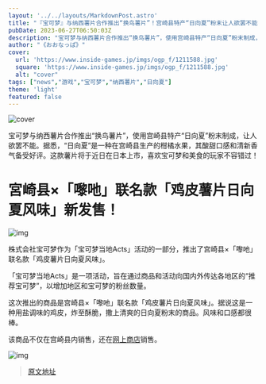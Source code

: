 ```yaml
---
layout: '../../layouts/MarkdownPost.astro'
title: "『宝可梦』与纳西薯片合作推出“换鸟薯片”！宫崎县特产“日向夏”粉末让人欲罢不能"
pubDate: 2023-06-27T06:50:03Z
description: "宝可梦与纳西薯片合作推出“换鸟薯片”，使用宫崎县特产“日向夏”粉末制成，让人欲罢不能。"
author: "《おおなっぱ》"
cover:
  url: 'https://www.inside-games.jp/imgs/ogp_f/1211588.jpg'
  square: 'https://www.inside-games.jp/imgs/ogp_f/1211588.jpg'
  alt: "cover"
tags: ["news","游戏","宝可梦","纳西薯片","日向夏"]
theme: 'light'
featured: false
---
```


![cover](https://www.inside-games.jp/imgs/ogp_f/1211588.jpg)

宝可梦与纳西薯片合作推出“换鸟薯片”，使用宫崎县特产“日向夏”粉末制成，让人欲罢不能。据悉，“日向夏”是一种在宫崎县生产的柑橘水果，其酸甜口感和清新香气备受好评。这款薯片将于近日在日本上市，喜欢宝可梦和美食的玩家不容错过！

# 宮崎县×「嚟吔」联名款「鸡皮薯片日向夏风味」新发售！

![img](https://www.inside-games.jp/imgs/zoom/1211588.png)

株式会社宝可梦作为「宝可梦当地Acts」活动的一部分，推出了宫崎县×「嚟吔」联名款「鸡皮薯片日向夏风味」。

「宝可梦当地Acts」是一项活动，旨在通过商品和活动向国内外传达各地区的“推荐宝可梦”，以增加地区和宝可梦的粉丝数量。

这次推出的商品是宫崎县×「嚟吔」联名款「鸡皮薯片日向夏风味」。据说这是一种用盐调味的鸡皮，炸至酥脆，撒上清爽的日向夏粉末的商品。风味和口感都很棒。

该商品不仅在宫崎县内销售，还在<a target="_blank" rel="noopener noreferrer nofollow" href="https://takemori-marinade.jp/product/%E3%81%A8%E3%82%8A%E3%81%8B%E3%82%8F%E3%83%81%E3%83%83%E3%83%97%E3%82%B9%E3%80%80%E6%97%A5%E5%90%91%E5%A4%8F%E9%A2%A8%E5%91%B350%EF%BD%87/">网上商店</a>销售。

![img](https://www.inside-games.jp/imgs/zoom/1211589.png)

>[原文地址](https://www.inside-games.jp/article/2023/06/27/146837.html)  